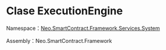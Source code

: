 # Clase ExecutionEngine

Namespace：[Neo.SmartContract.Framework.Services.System](../System.md)

Assembly：Neo.SmartContract.Framework


